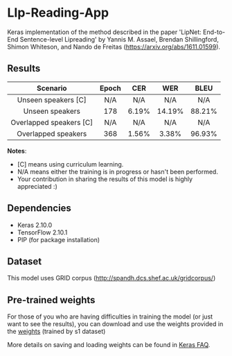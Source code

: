 # LIp-Reading-App
Keras implementation of the method described in the paper 'LipNet: End-to-End Sentence-level Lipreading' by Yannis M. Assael, Brendan Shillingford, Shimon Whiteson, and Nando de Freitas (https://arxiv.org/abs/1611.01599).

## Results
|       Scenario          | Epoch |  CER  |  WER  |  BLEU |
|:-----------------------:|:-----:|:-----:|:-----:|:-----:|
|  Unseen speakers [C]    |  N/A  |  N/A  |  N/A  |  N/A  |
|    Unseen speakers      |  178  |  6.19%  |  14.19%  |  88.21%  |
| Overlapped speakers [C] |  N/A  |  N/A  |  N/A  |  N/A  |
|   Overlapped speakers   |  368  |  1.56%  |  3.38%  |  96.93%  |

**Notes**:

- [C] means using curriculum learning.
- N/A means either the training is in progress or hasn't been performed.
- Your contribution in sharing the results of this model is highly appreciated :)

## Dependencies
* Keras 2.10.0
* TensorFlow 2.10.1
* PIP (for package installation)

## Dataset
This model uses GRID corpus (http://spandh.dcs.shef.ac.uk/gridcorpus/)

## Pre-trained weights
For those of you who are having difficulties in training the model (or just want to see the results), you can download and use the weights provided in the [weights]( model/) (trained by s1 dataset)

More details on saving and loading weights can be found in [Keras FAQ](https://keras.io/getting-started/faq/#how-can-i-save-a-keras-model).
